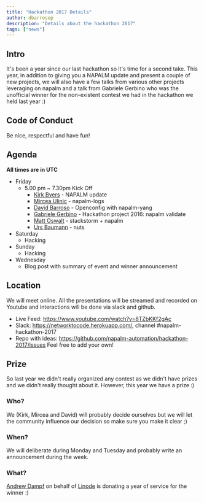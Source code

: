 ```yaml
---
title: "Hackathon 2017 Details"
author: dbarrosop
description: "Details about the hackathon 2017"
tags: ["news"]
---
```



## Intro

It's been a year since our last hackathon so it's time for a second take. This year, in addition to giving you a NAPALM update and present a couple of new projects, we will also have a few talks from various other projects leveraging on napalm and a talk from Gabriele Gerbino who was the unofficial winner for the non-existent contest we had in the hackathon we held last year :)

## Code of Conduct

Be nice, respectful and have fun!

## Agenda

**All times are in UTC**

* Friday
  * 5.00 pm ~ 7.30pm Kick Off
    * [Kirk Byers](/ktbyers) - NAPALM update
    * [Mircea Ulinic](/mirceaulinic) - napalm-logs
    * [David Barroso](/dbarrosop) - Openconfig with napalm-yang
    * [Gabriele Gerbino](https://projectme10.wordpress.com) - Hackathon project 2016: napalm validate
    * [Matt Oswalt]() - stackstorm + napalm
    * [Urs Baumann]() - nuts
* Saturday
  * Hacking
* Sunday
  * Hacking
* Wednesday
  * Blog post with summary of event and winner announcement

## Location

We will meet online. All the presentations will be streamed and recorded on Youtube and interactions will be done via slack and github.

* Live Feed: https://www.youtube.com/watch?v=8TZbKKf2gAc
* Slack: https://networktocode.herokuapp.com/, channel #napalm-hackathon-2017
* Repo with ideas: https://github.com/napalm-automation/hackathon-2017/issues
  Feel free to add your own!

## Prize

So last year we didn't really organized any contest as we didn't have prizes and we didn't really thought about it. However, this year we have a prize :)

### Who?

We (Kirk, Mircea and David) will probably decide ourselves but we will let the community influence our decision so make sure you make it clear ;)

### When?

We will deliberate during Monday and Tuesday and probably write an announcement during the week.

### What?

[Andrew Dampf](https://www.linkedin.com/in/andrew-dampf-1237a418/) on behalf of [Linode](https://www.linode.com) is donating a year of service for the winner :)
